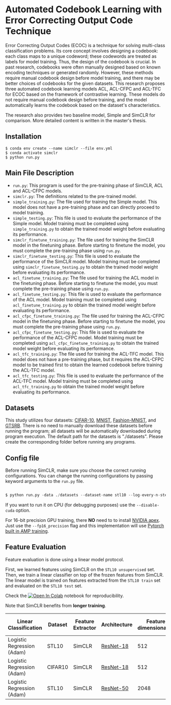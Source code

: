 # Automated Codebook Learning with Error Correcting Output Code Technique

Error Correcting Output Codes (ECOC) is a technique for solving multi-class classification problems. Its core concept involves designing a codebook: each class maps to a unique codeword; these codewords are treated as labels for model training. Thus, the design of the codebook is crucial. In past research, codebooks were often manually designed based on known encoding techniques or generated randomly. However, these methods require manual codebook design before model training, and there may be better choices of codebooks for the given datasets. This research proposes three automated codebook learning models ACL, ACL-CFPC and ACL-TFC for ECOC based on the framework of contrastive learning. These models do not require manual codebook design before training, and the model automatically learns the codebook based on the dataset's characteristics. 

The research also provides two baseline model, Simple and SimCLR for comparison. More detailed content is written in the master's thesis.
## Installation

```
$ conda env create --name simclr --file env.yml
$ conda activate simclr
$ python run.py
```

## Main File Description
* `run.py`: This program is used for the pre-training phase of SimCLR, ACL and ACL-CFPC models.
* `simclr.py`: The definitions related to the pre-trained model.
* `simple_training.py`: The file used for training the Simple model. This model does not have a pre-training phase and can directly proceed to model training.
* `simple_testing.py`: This file is used to evaluate the performance of the Simple model. Model training must be completed using `simple_training.py` to obtain the trained model weight before evaluating its performance.
* `simclr_finetune_training.py`: The file used for training the SimCLR model in the finetuning phase. Before starting to finetune the model, you must complete the pre-training phase using `run.py`.
* `simclr_finetune_testing.py`: This file is used to evaluate the performance of the SimCLR model. Model training must be completed using `simclr_finetune_testing.py` to obtain the trained model weight before evaluating its performance.
* `acl_finetune_training.py`: The file used for training the ACL model in the finetuning phase. Before starting to finetune the model, you must complete the pre-training phase using `run.py`.
* `acl_finetune_testing.py`: This file is used to evaluate the performance of the ACL model. Model training must be completed using `acl_finetune_training.py` to obtain the trained model weight before evaluating its performance.
* `acl_cfpc_finetune_training.py`: The file used for training the ACL-CFPC model in the finetuning phase. Before starting to finetune the model, you must complete the pre-training phase using `run.py`.
* `acl_cfpc_finetune_testing.py`: This file is used to evaluate the performance of the ACL-CFPC model. Model training must be completed using `acl_cfpc_finetune_training.py` to obtain the trained model weight before evaluating its performance.
* `acl_tfc_training.py`: The file used for training the ACL-TFC model. This model does not have a pre-training phase, but it requires the ACL-CFPC model to be trained first to obtain the learned codebook before training the ACL-TFC model.
* `acl_tfc_testing.py`: This file is used to evaluate the performance of the ACL-TFC model. Model training must be completed using `acl_tfc_training.py` to obtain the trained model weight before evaluating its performance.


## Datasets
This study utilizes four datasets: [CIFAR-10](https://www.tensorflow.org/datasets/catalog/cifar10), [MNIST](https://www.tensorflow.org/datasets/catalog/mnist), [Fashion-MNIST](https://www.tensorflow.org/datasets/catalog/fashion_mnist), and [GTSRB](https://www.tensorflow.org/datasets/catalog/visual_domain_decathlon). There is no need to manually download these datasets before running the program; all datasets will be automatically downloaded during program execution. The default path for the datasets is "./datasets". Please create the corresponding folder before running any programs.

## Config file

Before running SimCLR, make sure you choose the correct running configurations. You can change the running configurations by passing keyword arguments to the ```run.py``` file.

```python

$ python run.py -data ./datasets --dataset-name stl10 --log-every-n-steps 100 --epochs 100 

```

If you want to run it on CPU (for debugging purposes) use the ```--disable-cuda``` option.

For 16-bit precision GPU training, there **NO** need to to install [NVIDIA apex](https://github.com/NVIDIA/apex). Just use the ```--fp16_precision``` flag and this implementation will use [Pytorch built in AMP training](https://pytorch.org/docs/stable/notes/amp_examples.html).

## Feature Evaluation

Feature evaluation is done using a linear model protocol. 

First, we learned features using SimCLR on the ```STL10 unsupervised``` set. Then, we train a linear classifier on top of the frozen features from SimCLR. The linear model is trained on features extracted from the ```STL10 train``` set and evaluated on the ```STL10 test``` set. 

Check the [![Open In Colab](https://colab.research.google.com/assets/colab-badge.svg)](https://github.com/sthalles/SimCLR/blob/simclr-refactor/feature_eval/mini_batch_logistic_regression_evaluator.ipynb) notebook for reproducibility.

Note that SimCLR benefits from **longer training**.

| Linear Classification      | Dataset | Feature Extractor | Architecture                                                                    | Feature dimensionality | Projection Head dimensionality | Epochs | Top1 % |
|----------------------------|---------|-------------------|---------------------------------------------------------------------------------|------------------------|--------------------------------|--------|--------|
| Logistic Regression (Adam) | STL10   | SimCLR            | [ResNet-18](https://drive.google.com/open?id=14_nH2FkyKbt61cieQDiSbBVNP8-gtwgF) | 512                    | 128                            | 100    | 74.45  |
| Logistic Regression (Adam) | CIFAR10 | SimCLR            | [ResNet-18](https://drive.google.com/open?id=1lc2aoVtrAetGn0PnTkOyFzPCIucOJq7C) | 512                    | 128                            | 100    | 69.82  |
| Logistic Regression (Adam) | STL10   | SimCLR            | [ResNet-50](https://drive.google.com/open?id=1ByTKAUsdm_X7tLcii6oAEl5qFRqRMZSu) | 2048                   | 128                            | 50     | 70.075 |
